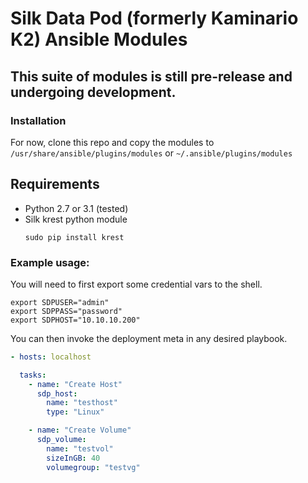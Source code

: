 # Silk Data Pod (formerly Kaminario K2) Ansible Modules
## This suite of modules is still pre-release and undergoing development. 

### Installation 
For now, clone this repo and copy the modules to `/usr/share/ansible/plugins/modules` or `~/.ansible/plugins/modules`

## Requirements
* Python 2.7 or 3.1 (tested)
* Silk krest python module
    ```
    sudo pip install krest
    ```

### Example usage: 

You will need to first export some credential vars to the shell. 

```
export SDPUSER="admin"
export SDPPASS="password"
export SDPHOST="10.10.10.200"
```

You can then invoke the deployment meta in any desired playbook. 
```yaml
- hosts: localhost

  tasks:
    - name: "Create Host"
      sdp_host: 
        name: "testhost"
        type: "Linux"

    - name: "Create Volume"
      sdp_volume: 
        name: "testvol"
        sizeInGB: 40
        volumegroup: "testvg"

```


